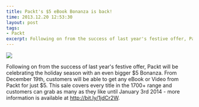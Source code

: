 ```yaml
---
title: Packt's $5 eBook Bonanza is back!
time: 2013.12.20 12:53:30
layout: post
tags:
- Packt
excerpt: Following on from the success of last year's festive offer, Packt will be celebrating the holiday season with an even bigger $5 Bonanza. From December 19th, customers will be able to get any eBook or Video from Packt for just $5. This sale covers every title in the 1700+ range and customers can grab as many as they like until January 3rd 2014 - more information is available at <a href="http://bit.ly/1jdCr2W" target="_blank">http://bit.ly/1jdCr2W</a>.
---
```


<img src="{{ site.url }}/img/loading.gif" data-src="p{{ site.url }}/img/post/2013-12-20-pacht-ebook-bonanza-is-back.jpg" />

Following on from the success of last year's festive offer, Packt will be celebrating the holiday season with an even bigger $5 Bonanza. From December 19th, customers will be able to get any eBook or Video from Packt for just $5. This sale covers every title in the 1700+ range and customers can grab as many as they like until January 3rd 2014 - more information is available at <a href="http://bit.ly/1jdCr2W" target="_blank">http://bit.ly/1jdCr2W</a>.

